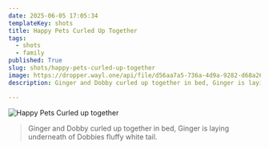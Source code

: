 ```yaml
---
date: 2025-06-05 17:05:34
templateKey: shots
title: Happy Pets Curled Up Together
tags:
  - shots
  - family
published: True
slug: shots/happy-pets-curled-up-together
image: https://dropper.wayl.one/api/file/d56aa7a5-736a-4d9a-9282-d68a2635dee6.webp
description: Ginger and Dobby curled up together in bed, Ginger is laying underneath of Dobbies fluffy white tail.

---
```


![Happy Pets Curled up together](https://dropper.wayl.one/api/file/d56aa7a5-736a-4d9a-9282-d68a2635dee6.webp)

> Ginger and Dobby curled up together in bed, Ginger is laying underneath of Dobbies fluffy white tail.
